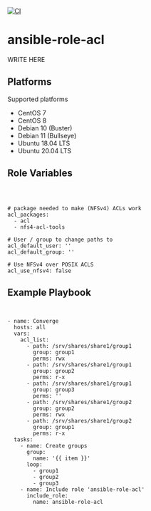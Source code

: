 [![CI](https://github.com/de-it-krachten/ansible-role-acl/workflows/CI/badge.svg?event=push)](https://github.com/de-it-krachten/ansible-role-acl/actions?query=workflow%3ACI)


# ansible-role-acl

WRITE HERE


Platforms
--------------

Supported platforms

- CentOS 7
- CentOS 8
- Debian 10 (Buster)
- Debian 11 (Bullseye)
- Ubuntu 18.04 LTS
- Ubuntu 20.04 LTS



Role Variables
--------------
<pre><code>


# package needed to make (NFSv4) ACLs work
acl_packages:
  - acl
  - nfs4-acl-tools

# User / group to change paths to
acl_default_user: ''
acl_default_group: ''

# Use NFSv4 over POSIX ACLS
acl_use_nfsv4: false
</pre></code>


Example Playbook
----------------

<pre><code>

- name: Converge
  hosts: all
  vars:
    acl_list:
      - path: /srv/shares/share1/group1
        group: group1
        perms: rwx
      - path: /srv/shares/share1/group1
        group: group2
        perms: r-x
      - path: /srv/shares/share1/group1
        group: group3
        perms: ''
      - path: /srv/shares/share1/group2
        group: group2
        perms: rwx
      - path: /srv/shares/share1/group2
        group: group1
        perms: r-x
  tasks:
    - name: Create groups
      group:
        name: '{{ item }}'
      loop:
        - group1
        - group2
        - group3
    - name: Include role 'ansible-role-acl'
      include_role:
        name: ansible-role-acl
</pre></code>
